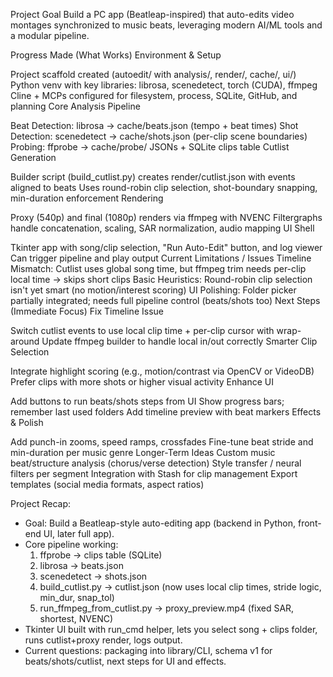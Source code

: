 Project Goal
Build a PC app (Beatleap-inspired) that auto-edits video montages synchronized to music beats, leveraging modern AI/ML tools and a modular pipeline.

Progress Made (What Works)
Environment & Setup

Project scaffold created (autoedit/ with analysis/, render/, cache/, ui/)
Python venv with key libraries: librosa, scenedetect, torch (CUDA), ffmpeg
Cline + MCPs configured for filesystem, process, SQLite, GitHub, and planning
Core Analysis Pipeline

Beat Detection: librosa → cache/beats.json (tempo + beat times)
Shot Detection: scenedetect → cache/shots.json (per-clip scene boundaries)
Probing: ffprobe → cache/probe/ JSONs + SQLite clips table
Cutlist Generation

Builder script (build_cutlist.py) creates render/cutlist.json with events aligned to beats
Uses round-robin clip selection, shot-boundary snapping, min-duration enforcement
Rendering

Proxy (540p) and final (1080p) renders via ffmpeg with NVENC
Filtergraphs handle concatenation, scaling, SAR normalization, audio mapping
UI Shell

Tkinter app with song/clip selection, "Run Auto-Edit" button, and log viewer
Can trigger pipeline and play output
Current Limitations / Issues
Timeline Mismatch: Cutlist uses global song time, but ffmpeg trim needs per-clip local time → skips short clips
Basic Heuristics: Round-robin clip selection isn't yet smart (no motion/interest scoring)
UI Polishing: Folder picker partially integrated; needs full pipeline control (beats/shots too)
Next Steps (Immediate Focus)
Fix Timeline Issue

Switch cutlist events to use local clip time + per-clip cursor with wrap-around
Update ffmpeg builder to handle local in/out correctly
Smarter Clip Selection

Integrate highlight scoring (e.g., motion/contrast via OpenCV or VideoDB)
Prefer clips with more shots or higher visual activity
Enhance UI

Add buttons to run beats/shots steps from UI
Show progress bars; remember last used folders
Add timeline preview with beat markers
Effects & Polish

Add punch-in zooms, speed ramps, crossfades
Fine-tune beat stride and min-duration per music genre
Longer-Term Ideas
Custom music beat/structure analysis (chorus/verse detection)
Style transfer / neural filters per segment
Integration with Stash for clip management
Export templates (social media formats, aspect ratios)


Project Recap:
- Goal: Build a Beatleap-style auto-editing app (backend in Python, front-end UI, later full app).
- Core pipeline working:
  1. ffprobe → clips table (SQLite)
  2. librosa → beats.json
  3. scenedetect → shots.json
  4. build_cutlist.py → cutlist.json (now uses local clip times, stride logic, min_dur, snap_tol)
  5. run_ffmpeg_from_cutlist.py → proxy_preview.mp4 (fixed SAR, shortest, NVENC)
- Tkinter UI built with run_cmd helper, lets you select song + clips folder, runs cutlist+proxy render, logs output.
- Current questions: packaging into library/CLI, schema v1 for beats/shots/cutlist, next steps for UI and effects.
